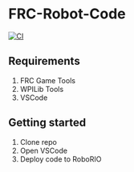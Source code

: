 # FRC-Robot-Code

[![CI](https://github.com/OakvilleRobotics/FRC-Robot-Code/actions/workflows/ci.yaml/badge.svg)](https://github.com/OakvilleRobotics/FRC-Robot-Code/actions/workflows/ci.yaml)
## Requirements

1. FRC Game Tools
2. WPILib Tools
3. VSCode

## Getting started

1. Clone repo
2. Open VSCode
3. Deploy code to RoboRIO
